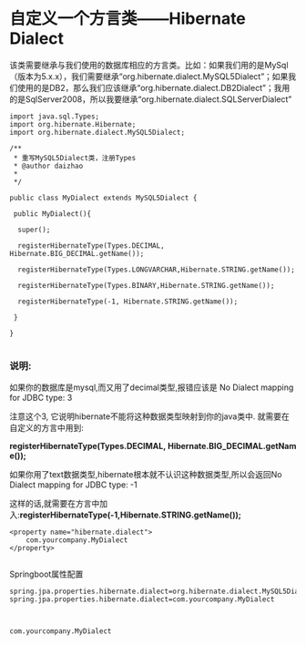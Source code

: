 # 自定义一个方言类——Hibernate Dialect

该类需要继承与我们使用的数据库相应的方言类。比如：如果我们用的是MySql（版本为5.x.x），我们需要继承“org.hibernate.dialect.MySQL5Dialect”；如果我们使用的是DB2，那么我们应该继承“org.hibernate.dialect.DB2Dialect”；我用的是SqlServer2008，所以我要继承“org.hibernate.dialect.SQLServerDialect”

```
import java.sql.Types;
import org.hibernate.Hibernate;
import org.hibernate.dialect.MySQL5Dialect;

/**
 * 重写MySQL5Dialect类，注册Types
 * @author daizhao
 *
 */

public class MyDialect extends MySQL5Dialect {

 public MyDialect(){

  super();

  registerHibernateType(Types.DECIMAL, Hibernate.BIG_DECIMAL.getName());

  registerHibernateType(Types.LONGVARCHAR,Hibernate.STRING.getName());

  registerHibernateType(Types.BINARY,Hibernate.STRING.getName());

  registerHibernateType(-1, Hibernate.STRING.getName());

 }

}


```

### **说明:**

如果你的数据库是mysql,而又用了decimal类型,报错应该是 No Dialect mapping for JDBC type: 3

注意这个3, 它说明hibernate不能将这种数据类型映射到你的java类中. 就需要在自定义的方言中用到:

**registerHibernateType\(Types.DECIMAL, Hibernate.BIG\_DECIMAL.getName\(\)\);**

如果你用了text数据类型,hibernate根本就不认识这种数据类型,所以会返回No Dialect mapping for JDBC type: -1

这样的话,就需要在方言中加入:**registerHibernateType\(-1,Hibernate.STRING.getName\(\)\);**

```
<property name="hibernate.dialect">
    com.yourcompany.MyDialect
</property>


```

Springboot属性配置

```
spring.jpa.properties.hibernate.dialect=org.hibernate.dialect.MySQL5Dialect
spring.jpa.properties.hibernate.dialect=com.yourcompany.MyDialect



com.yourcompany.MyDialect

```



